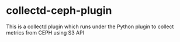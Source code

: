collectd-ceph-plugin
====================

This is a collectd plugin which runs under the Python plugin to collect metrics from CEPH using S3 API
